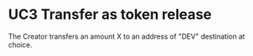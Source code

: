 # UC3 Transfer as token release

The Creator transfers an amount X to an address of "DEV" destination at choice.
